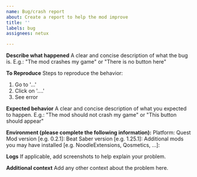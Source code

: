 ```yaml
---
name: Bug/crash report
about: Create a report to help the mod improve
title: ''
labels: bug
assignees: netux

---
```


**Describe what happened**
A clear and concise description of what the bug is.
E.g.: "The mod crashes my game" or "There is no button here"

**To Reproduce**
Steps to reproduce the behavior:
1. Go to '...'
2. Click on '....'
3. See error

**Expected behavior**
A clear and concise description of what you expected to happen.
E.g.: "The mod should not crash my game" or "This button should appear"

**Environment (please complete the following information):**
Platform: Quest
Mod version [e.g. 0.2.1]: 
Beat Saber version [e.g. 1.25.1]: 
Additional mods you may have installed [e.g. NoodleExtensions, Qosmetics, ...]: 

**Logs**
If applicable, add screenshots to help explain your problem.

**Additional context**
Add any other context about the problem here.
